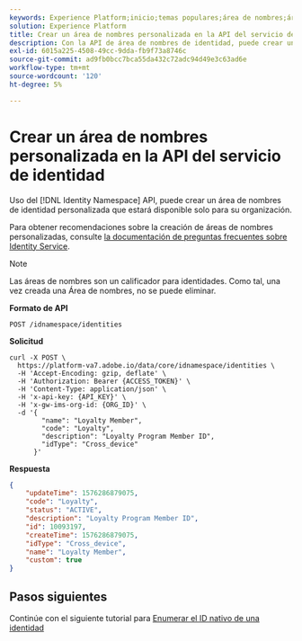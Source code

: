 ```yaml
---
keywords: Experience Platform;inicio;temas populares;área de nombres;áreas de nombres;áreas de nombres;área de nombres de identidad;área de nombres de identidad;área de nombres de identidad;identidad;identidad;identidad
solution: Experience Platform
title: Crear un área de nombres personalizada en la API del servicio de identidad
description: Con la API de área de nombres de identidad, puede crear un área de nombres de identidad personalizada que solo estará disponible para su organización.
exl-id: 6015a225-4508-49cc-9dda-fb9f73a8746c
source-git-commit: ad9fb0bcc7bca55da432c72adc94d49e3c63ad6e
workflow-type: tm+mt
source-wordcount: '120'
ht-degree: 5%

---
```


# Crear un área de nombres personalizada en la API del servicio de identidad

Uso del [!DNL Identity Namespace] API, puede crear un área de nombres de identidad personalizada que estará disponible solo para su organización.

Para obtener recomendaciones sobre la creación de áreas de nombres personalizadas, consulte [la documentación de preguntas frecuentes sobre Identity Service](../troubleshooting-guide.md).

>[!NOTE]
>
>Las áreas de nombres son un calificador para identidades. Como tal, una vez creada una Área de nombres, no se puede eliminar.

**Formato de API**

```http
POST /idnamespace/identities
```

**Solicitud**

```shell
curl -X POST \
  https://platform-va7.adobe.io/data/core/idnamespace/identities \
  -H 'Accept-Encoding: gzip, deflate' \
  -H 'Authorization: Bearer {ACCESS_TOKEN}' \
  -H 'Content-Type: application/json' \
  -H 'x-api-key: {API_KEY}' \
  -H 'x-gw-ims-org-id: {ORG_ID}' \
  -d '{
        "name": "Loyalty Member",
        "code": "Loyalty",
        "description": "Loyalty Program Member ID",
        "idType": "Cross_device"
      }'
```

**Respuesta**

```json
{
    "updateTime": 1576286879075,
    "code": "Loyalty",
    "status": "ACTIVE",
    "description": "Loyalty Program Member ID",
    "id": 10093197,
    "createTime": 1576286879075,
    "idType": "Cross_device",
    "name": "Loyalty Member",
    "custom": true
}
```

## Pasos siguientes

Continúe con el siguiente tutorial para [Enumerar el ID nativo de una identidad](./list-native-id.md)
